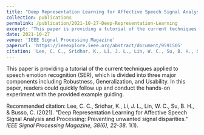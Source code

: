 ```yaml
---
title: "Deep Representation Learning for Affective Speech Signal Analysis and Processing: Preventing unwanted signal disparities"
collection: publications
permalink: /publication/2021-10-27-Deep-Representation-Learning
excerpt: 'This paper is providing a tutorial of the current techniques applied to speech emotion recognition (SER), which is divided into three major components including Robustness, Generalization, and Usability. In this paper, readers could quickly follow up and conduct the hands-on experiment with the provided example guiding.'
date: 2021-10-27
venue: 'IEEE Signal Processing Magazine'
paperurl: 'https://ieeexplore.ieee.org/abstract/document/9591505'
citation: 'Lee, C. C., Sridhar, K., Li, J. L., Lin, W. C., Su, B. H., & Busso, C. (2021). &quot;Deep Representation Learning for Affective Speech Signal Analysis and Processing: Preventing unwanted signal disparities.&quot; <i>IEEE Signal Processing Magazine, 38(6), 22-38</i>. 1(1).'
---
```

This paper is providing a tutorial of the current techniques applied to speech emotion recognition (SER), which is divided into three major components including Robustness, Generalization, and Usability. In this paper, readers could quickly follow up and conduct the hands-on experiment with the provided example guiding.

<!-- [Download paper here](https://ieeexplore.ieee.org/abstract/document/9591505) -->

Recommended citation: Lee, C. C., Sridhar, K., Li, J. L., Lin, W. C., Su, B. H., & Busso, C. (2021). "Deep Representation Learning for Affective Speech Signal Analysis and Processing: Preventing unwanted signal disparities." <i>IEEE Signal Processing Magazine, 38(6), 22-38</i>. 1(1).
